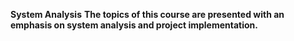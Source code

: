 **System Analysis**
**The topics of this course are presented with an emphasis on system analysis and project implementation.**
